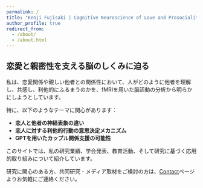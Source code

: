 ```yaml
---
permalink: /
title: "Kenji Fujisaki | Cognitive Neuroscience of Love and Prosociality"
author_profile: true
redirect_from: 
  - /about/
  - /about.html
---
```


## 恋愛と親密性を支える脳のしくみに迫る

私は、恋愛関係や親しい他者との関係性において、人がどのように他者を理解し、共感し、利他的にふるまうのかを、fMRIを用いた脳活動の分析から明らかにしようとしています。

特に、以下のようなテーマに関心があります：

- **恋人と他者の神経表象の違い**
- **恋人に対する利他的行動の意思決定メカニズム**
- **GPTを用いたカップル関係支援の可能性**

このサイトでは、私の研究業績、学会発表、教育活動、そして研究に基づく応用的取り組みについて紹介しています。

研究に関心のある方、共同研究・メディア取材をご検討の方は、[Contact](/contact/)ページよりお気軽にご連絡ください。

